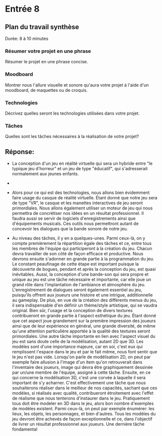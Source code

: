 # Entrée 8
## Plan du travail synthèse
Durée: 8 à 10 minutes

### Résumer votre projet en une phrase
Résumer le projet en une phrase concise.   

### Moodboard
Montrer nous l'allure visuelle et sonore qu'aura votre projet à l'aide d'un moodboard, de maquettes ou de croquis. 

### Technologies
Décrivez quelles seront les technologies utilisées dans votre projet. 

### Tâches
Quelles sont les tâches nécessaires à la réalisation de votre projet? 

## Réponse:
- La conception d'un jeu en réalité virtuelle qui sera un hybride entre "le typique jeu d'horreur" et un jeu de type "éducatif", qui s'adresserait normalement aux jeunes enfants.


-


- Alors pour ce qui est des technologies, nous allons bien évidemment faire usage du casque de réalité virtuelle. Étant donné que notre jeu sera de type "VR", le casque et les manettes interactives de jeu seront primordiales. Nous allons également utiliser un moteur de jeu qui nous permettra de concrétiser nos idées en un résultat professionnel. Il faudra aussi se servir de logiciels d'enregistrements ainsi que d'équipements musicals. Ces outils nous permettront autant de concevoir les dialogues que la bande sonore de notre jeu.


- Au niveau des tâches, il y en a quelques-unes. Parmi ceux-là, on y compte premièrement la répartition égale des tâches et ce, entre tous les membres de l'équipe qui participeront à la création du jeu. Chacun devra travailler de son côté de façon efficace et productive. Nous devrons ensuite s'adonner en grande partie à la programmation du jeu. Le constant peaufinage de cette étape est important puisque la découverte de bogues, pendant et après la conception du jeu, est quasi inévitables. Aussi, la conception d'une bande-son qui sera propre et unique au jeu est une tâche nécessaire et importante, car elle joue un grand rôle dans l'implantation de l'ambiance et atmosphère du jeu. L'enregistrement de dialogues seront également essentiel au jeu, puisqu'ils offrent aux joueurs une histoire et une intrigue, additionnelle au gameplay. De plus, en vue de la création des différents menus du jeu, il sera indispensable d'en définir un thème/style artistique, qui se vaudra original. Bien sûr, l'usage et la conception de divers textures contribueront en grande partie à l'aspect esthétique du jeu. Étant donné que cet aspect joue grandement sur la première impression des joueurs ainsi que de leur expérience en général, une grande diversité, de même qu'une attention particulière apportée à la qualité des textures seront primordiales. Une autre tâche importante en lien avec l'aspect visuel du jeu est sans doute celle de la modélisation, autant 2D que 3D. Les modèles sont d'une importance majeure, car en soi, c'est eux qui remplissent l'espace dans le jeu et par le fait même, nous font sentir que le jeu n'est pas vide. Lorsqu'on parle de modélisation 2D, on peut par exemple faire allusion à l'image d'un item qu'on retrouverait dans l'inventaire des joueurs, image qui devra être graphiquement dessinée par un/une membre de l'équipe, assigné à cette tâche. Ensuite, en ce qui concerne la modélisation 3D, c'est une corvée à laquelle il sera important de s'y acharner. C'est effectivement une tâche que nous souhaiterons réaliser dans le meilleur de nos capacités, sachant que ces modèles, si réalisés avec qualité, contribueront étroitement avec l'effet de réalisme que nous tenterons d'instaurer dans le jeu. Pratiquement tous doit être modeler en 3D dans le jeu, alors bon nombre d'exemples de modèles existent. Parmi ceux-là, on peut par exemple énumérer: les lieux, les objets, les personnages, et bien d'autres. Tous les modèles du jeu devront être achevés de façon exceptionnelle et ce, dans l'objectif de livrer un résultat professionnel aux joueurs. Une dernière tâche fondamental
